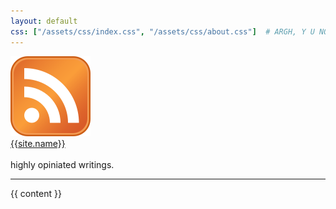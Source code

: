 ```yaml
---
layout: default
css: ["/assets/css/index.css", "/assets/css/about.css"]  # ARGH, Y U NO OVERRIDE THIS IN CHILD TEMPLATE?
---
```


<div class="header">
  <div class="icons">
    <a class="icon feed" href="/atom.xml">
      <img src="/assets/images/feed.png">
    </a>
    <!--
    <a class="icon about" href="/about.html">
      ?
    </a>
    -->
  </div>

  <div class="title">
    <a class="link" href="/">{{site.name}}</a>
  </div>

  <br />

  <div class="subtitle">
    highly opiniated writings.
  </div>
</div>

<hr class="divider" />

<div class="content">
  {{ content }}
</div>
